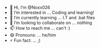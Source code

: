 - 👋 Hi, I’m @Noxx026
- 👀 I’m interested in ... Coding and learning!
- 🌱 I’m currently learning ... I.T and .bat files
- 💞️ I’m looking to collaborate on ... nothing
- 📫 How to reach me ... can't :)
- 😄 Pronouns: ... he/him
- ⚡ Fun fact: ... ;)

<!---
Noxx026/Noxx026 is a ✨ special ✨ repository because its `README.md` (this file) appears on your GitHub profile.
You can click the Preview link to take a look at your changes.
--->
